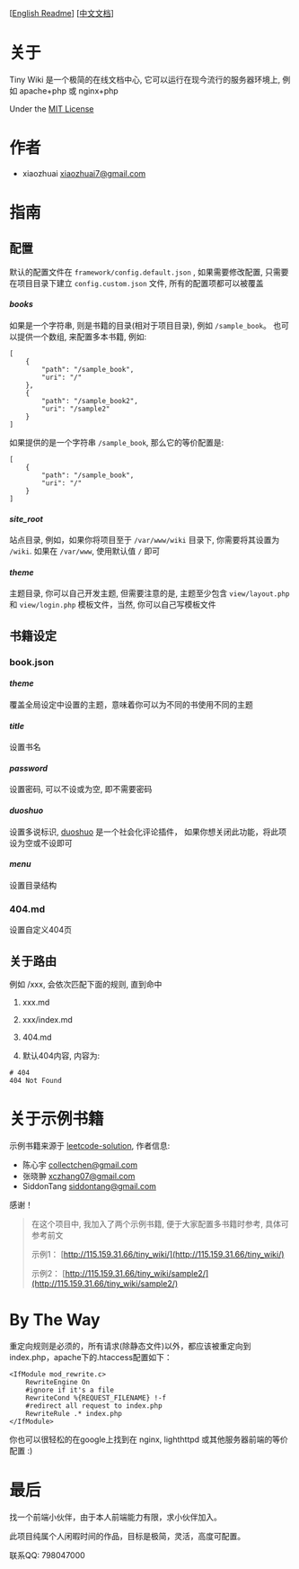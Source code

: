 [[English Readme](README.md)]  [[中文文档](README_CN.md)]

# 关于
Tiny Wiki 是一个极简的在线文档中心, 它可以运行在现今流行的服务器环境上, 例如 apache+php 或 nginx+php

Under the [MIT License](LICENSE.md)

# 作者
+ xiaozhuai [xiaozhuai7@gmail.com](xiaozhuai7@gmail.com)

# 指南

## 配置
默认的配置文件在 `framework/config.default.json` , 如果需要修改配置, 只需要在项目目录下建立 `config.custom.json` 文件, 所有的配置项都可以被覆盖

#### ***books***

如果是一个字符串, 则是书籍的目录(相对于项目目录), 例如 `/sample_book`。 也可以提供一个数组, 来配置多本书籍, 例如:
```
[
    {
        "path": "/sample_book",
        "uri": "/"
    },
    {
        "path": "/sample_book2",
        "uri": "/sample2"
    }
]
```
如果提供的是一个字符串 `/sample_book`, 那么它的等价配置是:
```
[
    {
        "path": "/sample_book",
        "uri": "/"
    }
]
```

#### ***site_root***

站点目录, 例如，如果你将项目至于 `/var/www/wiki` 目录下, 你需要将其设置为 `/wiki`. 如果在 `/var/www`, 使用默认值 `/` 即可

#### ***theme***

主题目录, 你可以自己开发主题, 但需要注意的是, 主题至少包含 `view/layout.php` 和 `view/login.php` 模板文件，当然, 你可以自己写模板文件


## 书籍设定

### book.json

#### ***theme***

覆盖全局设定中设置的主题，意味着你可以为不同的书使用不同的主题

#### ***title***

设置书名

#### ***password***

设置密码, 可以不设或为空, 即不需要密码

#### ***duoshuo***

设置多说标识, [duoshuo](http://duoshuo.com/) 是一个社会化评论插件， 如果你想关闭此功能，将此项设为空或不设即可

#### ***menu***

设置目录结构

### 404.md
设置自定义404页

## 关于路由

例如 /xxx, 会依次匹配下面的规则, 直到命中

1. xxx.md

2. xxx/index.md

3. 404.md

4. 默认404内容, 内容为:
```
# 404
404 Not Found
```

# 关于示例书籍
示例书籍来源于 [leetcode-solution](https://github.com/siddontang/leetcode-solution), 作者信息:
+ 陈心宇 [collectchen@gmail.com](collectchen@gmail.com)
+ 张晓翀 [xczhang07@gmail.com](xczhang07@gmail.com)
+ SiddonTang [siddontang@gmail.com](siddontang@gmail.com)

感谢！

> 在这个项目中, 我加入了两个示例书籍, 便于大家配置多书籍时参考, 具体可参考前文
>
> 示例1： [http://115.159.31.66/tiny_wiki/](http://115.159.31.66/tiny_wiki/)
>
> 示例2： [http://115.159.31.66/tiny_wiki/sample2/](http://115.159.31.66/tiny_wiki/sample2/)

# By The Way

重定向规则是必须的，所有请求(除静态文件)以外，都应该被重定向到index.php，apache下的.htaccess配置如下：
```
<IfModule mod_rewrite.c>
    RewriteEngine On
    #ignore if it's a file
    RewriteCond %{REQUEST_FILENAME} !-f
    #redirect all request to index.php
    RewriteRule .* index.php
</IfModule>
```
你也可以很轻松的在google上找到在 nginx, lighthttpd 或其他服务器前端的等价配置 :)

# 最后
找一个前端小伙伴，由于本人前端能力有限，求小伙伴加入。

此项目纯属个人闲暇时间的作品，目标是极简，灵活，高度可配置。

联系QQ: 798047000